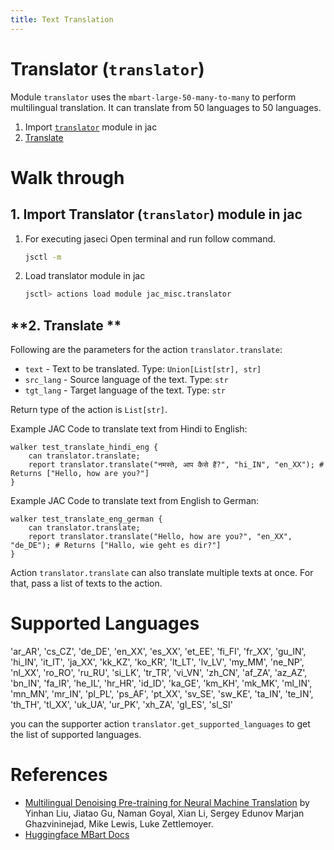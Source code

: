 ```yaml
---
title: Text Translation
---
```


# Translator (`translator`)

Module `translator` uses the `mbart-large-50-many-to-many` to perform multilingual translation. It can translate from 50 languages to 50 languages.

1. Import [`translator`](#1-import-translator-module-in-jac) module in jac
2. [Translate](#2-translate)

# **Walk through**

## **1. Import Translator (`translator`) module in jac**
1. For executing jaseci Open terminal and run follow command.
    ```bash
    jsctl -m
    ```
2.  Load translator module in jac
    ```bash
    jsctl> actions load module jac_misc.translator
    ```


## **2. Translate **

Following are the parameters for the action `translator.translate`:
* `text` - Text to be translated. Type: `Union[List[str], str]`
* `src_lang` - Source language of the text. Type: `str`
* `tgt_lang` - Target language of the text. Type: `str`

Return type of the action is `List[str]`.

Example JAC Code to translate text from Hindi to English:
```jac
walker test_translate_hindi_eng {
    can translator.translate;
    report translator.translate("नमस्ते, आप कैसे हैं?", "hi_IN", "en_XX"); # Returns ["Hello, how are you?"]
}
```
Example JAC Code to translate text from English to German:
```jac
walker test_translate_eng_german {
    can translator.translate;
    report translator.translate("Hello, how are you?", "en_XX", "de_DE"); # Returns ["Hallo, wie geht es dir?"]
}
```

Action `translator.translate` can also translate multiple texts at once. For that, pass a list of texts to the action.
# **Supported Languages**

'ar_AR', 'cs_CZ', 'de_DE', 'en_XX', 'es_XX', 'et_EE', 'fi_FI', 'fr_XX', 'gu_IN', 'hi_IN', 'it_IT', 'ja_XX',
'kk_KZ', 'ko_KR', 'lt_LT', 'lv_LV', 'my_MM', 'ne_NP', 'nl_XX', 'ro_RO', 'ru_RU', 'si_LK', 'tr_TR', 'vi_VN',
'zh_CN', 'af_ZA', 'az_AZ', 'bn_IN', 'fa_IR', 'he_IL', 'hr_HR', 'id_ID', 'ka_GE', 'km_KH', 'mk_MK', 'ml_IN',
'mn_MN', 'mr_IN', 'pl_PL', 'ps_AF', 'pt_XX', 'sv_SE', 'sw_KE', 'ta_IN', 'te_IN', 'th_TH', 'tl_XX', 'uk_UA',
'ur_PK', 'xh_ZA', 'gl_ES', 'sl_SI'

you can the supporter action `translator.get_supported_languages` to get the list of supported languages.

# **References**
* [Multilingual Denoising Pre-training for Neural Machine Translation](https://arxiv.org/abs/2001.08210) by Yinhan Liu, Jiatao Gu, Naman Goyal, Xian Li, Sergey Edunov Marjan Ghazvininejad, Mike Lewis, Luke Zettlemoyer.
* [Huggingface MBart Docs](https://huggingface.co/transformers/model_doc/mbart.html)